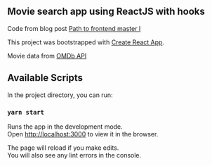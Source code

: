 
## Movie search app using ReactJS with hooks

Code from blog post [Path to frontend master I](https://celisdelafuente.net/2019/10/11/frontend-master-2020-i.html)

This project was bootstrapped with [Create React App](https://github.com/facebook/create-react-app).

Movie data from [OMDb API](http://www.omdbapi.com/)

## Available Scripts

In the project directory, you can run:

### `yarn start`

Runs the app in the development mode.<br />
Open [http://localhost:3000](http://localhost:3000) to view it in the browser.

The page will reload if you make edits.<br />
You will also see any lint errors in the console.
